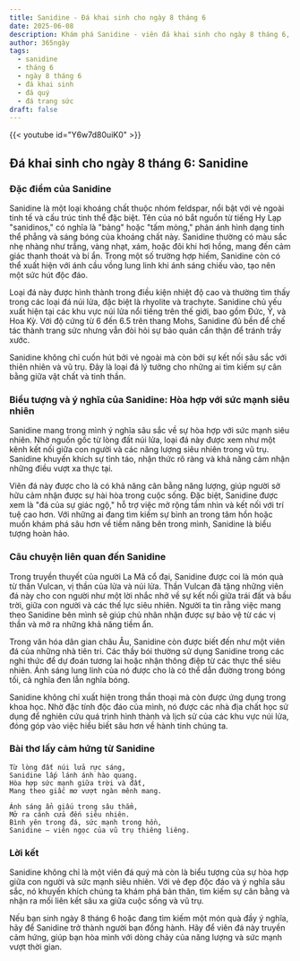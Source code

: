 ```yaml
---
title: Sanidine - Đá khai sinh cho ngày 8 tháng 6
date: 2025-06-08
description: Khám phá Sanidine - viên đá khai sinh cho ngày 8 tháng 6, biểu tượng của Hòa hợp với sức mạnh siêu nhiên. Cùng tìm hiểu ý nghĩa sâu sắc của viên đá độc đáo này.
author: 365ngày
tags:
  - sanidine
  - tháng 6
  - ngày 8 tháng 6
  - đá khai sinh
  - đá quý
  - đá trang sức
draft: false
---
```


{{< youtube id="Y6w7d80uiK0" >}}

## Đá khai sinh cho ngày 8 tháng 6: Sanidine

### Đặc điểm của Sanidine

Sanidine là một loại khoáng chất thuộc nhóm feldspar, nổi bật với vẻ ngoài tinh tế và cấu trúc tinh thể đặc biệt. Tên của nó bắt nguồn từ tiếng Hy Lạp "sanidinos," có nghĩa là "bảng" hoặc "tấm mỏng," phản ánh hình dạng tinh thể phẳng và sáng bóng của khoáng chất này. Sanidine thường có màu sắc nhẹ nhàng như trắng, vàng nhạt, xám, hoặc đôi khi hơi hồng, mang đến cảm giác thanh thoát và bí ẩn. Trong một số trường hợp hiếm, Sanidine còn có thể xuất hiện với ánh cầu vồng lung linh khi ánh sáng chiếu vào, tạo nên một sức hút độc đáo.

Loại đá này được hình thành trong điều kiện nhiệt độ cao và thường tìm thấy trong các loại đá núi lửa, đặc biệt là rhyolite và trachyte. Sanidine chủ yếu xuất hiện tại các khu vực núi lửa nổi tiếng trên thế giới, bao gồm Đức, Ý, và Hoa Kỳ. Với độ cứng từ 6 đến 6.5 trên thang Mohs, Sanidine đủ bền để chế tác thành trang sức nhưng vẫn đòi hỏi sự bảo quản cẩn thận để tránh trầy xước.

Sanidine không chỉ cuốn hút bởi vẻ ngoài mà còn bởi sự kết nối sâu sắc với thiên nhiên và vũ trụ. Đây là loại đá lý tưởng cho những ai tìm kiếm sự cân bằng giữa vật chất và tinh thần.

### Biểu tượng và ý nghĩa của Sanidine: Hòa hợp với sức mạnh siêu nhiên

Sanidine mang trong mình ý nghĩa sâu sắc về sự hòa hợp với sức mạnh siêu nhiên. Nhờ nguồn gốc từ lòng đất núi lửa, loại đá này được xem như một kênh kết nối giữa con người và các năng lượng siêu nhiên trong vũ trụ. Sanidine khuyến khích sự tỉnh táo, nhận thức rõ ràng và khả năng cảm nhận những điều vượt xa thực tại.

Viên đá này được cho là có khả năng cân bằng năng lượng, giúp người sở hữu cảm nhận được sự hài hòa trong cuộc sống. Đặc biệt, Sanidine được xem là "đá của sự giác ngộ," hỗ trợ việc mở rộng tầm nhìn và kết nối với trí tuệ cao hơn. Với những ai đang tìm kiếm sự bình an trong tâm hồn hoặc muốn khám phá sâu hơn về tiềm năng bên trong mình, Sanidine là biểu tượng hoàn hảo.

### Câu chuyện liên quan đến Sanidine

Trong truyền thuyết của người La Mã cổ đại, Sanidine được coi là món quà từ thần Vulcan, vị thần của lửa và núi lửa. Thần Vulcan đã tặng những viên đá này cho con người như một lời nhắc nhở về sự kết nối giữa trái đất và bầu trời, giữa con người và các thế lực siêu nhiên. Người ta tin rằng việc mang theo Sanidine bên mình sẽ giúp chủ nhân nhận được sự bảo vệ từ các vị thần và mở ra những khả năng tiềm ẩn.

Trong văn hóa dân gian châu Âu, Sanidine còn được biết đến như một viên đá của những nhà tiên tri. Các thầy bói thường sử dụng Sanidine trong các nghi thức để dự đoán tương lai hoặc nhận thông điệp từ các thực thể siêu nhiên. Ánh sáng lung linh của nó được cho là có thể dẫn đường trong bóng tối, cả nghĩa đen lẫn nghĩa bóng.

Sanidine không chỉ xuất hiện trong thần thoại mà còn được ứng dụng trong khoa học. Nhờ đặc tính độc đáo của mình, nó được các nhà địa chất học sử dụng để nghiên cứu quá trình hình thành và lịch sử của các khu vực núi lửa, đóng góp vào việc hiểu biết sâu hơn về hành tinh chúng ta.

### Bài thơ lấy cảm hứng từ Sanidine

```
Từ lòng đất núi lửa rực sáng,  
Sanidine lấp lánh ánh hào quang.  
Hòa hợp sức mạnh giữa trời và đất,  
Mang theo giấc mơ vượt ngàn mênh mang.

Ánh sáng ẩn giấu trong sâu thẳm,  
Mở ra cánh cửa đến siêu nhiên.  
Bình yên trong đá, sức mạnh trong hồn,  
Sanidine – viên ngọc của vũ trụ thiêng liêng.
```

### Lời kết

Sanidine không chỉ là một viên đá quý mà còn là biểu tượng của sự hòa hợp giữa con người và sức mạnh siêu nhiên. Với vẻ đẹp độc đáo và ý nghĩa sâu sắc, nó khuyến khích chúng ta khám phá bản thân, tìm kiếm sự cân bằng và nhận ra mối liên kết sâu xa giữa cuộc sống và vũ trụ.

Nếu bạn sinh ngày 8 tháng 6 hoặc đang tìm kiếm một món quà đầy ý nghĩa, hãy để Sanidine trở thành người bạn đồng hành. Hãy để viên đá này truyền cảm hứng, giúp bạn hòa mình với dòng chảy của năng lượng và sức mạnh vượt thời gian.